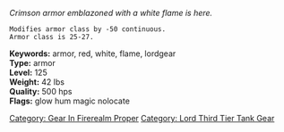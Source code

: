 *Crimson armor emblazoned with a white flame is here.*

`Modifies armor class by -50 continuous.`  
`Armor class is 25-27.`

**Keywords:** armor, red, white, flame, lordgear  
**Type:** armor  
**Level:** 125  
**Weight:** 42 lbs  
**Quality:** 500 hps  
**Flags:** glow hum magic nolocate  

[Category: Gear In Firerealm
Proper](Category:_Gear_In_Firerealm_Proper "wikilink") [Category: Lord
Third Tier Tank Gear](Category:_Lord_Third_Tier_Tank_Gear "wikilink")
